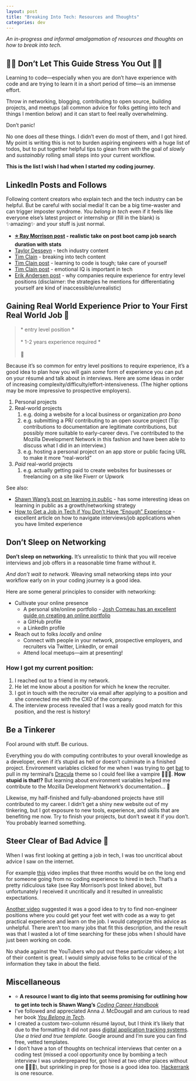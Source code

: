 ```yaml
---
layout: post
title: "Breaking Into Tech: Resources and Thoughts"
categories: dev
---
```



*An in-progress and informal amalgamation of resources and thoughts on how to break into tech.*

##  💆‍♂️ Don’t Let This Guide Stress You Out 💆‍♀️

Learning to code—especially when you are don’t have experience with code and are trying to learn it in a short period of time—is an immense effort.

Throw in networking, blogging, contributing to open source, building projects, and meetups (all common advice for folks getting into tech and things I mention below) and it can start to feel really overwhelming.

Don’t panic!

No one does *all* these things. I didn’t even do most of them, and I got hired. My point is writing this is not to burden aspiring engineers with a huge list of todos, but to put together helpful tips to glean from with the goal of *slowly* and *sustainably* rolling small steps into your current workflow.

**This is the list I wish I had when I started my coding journey.**

## LinkedIn Posts and Follows

Following content creators who explain tech and the tech industry can be helpful. But be careful with social media! It can be a big time-waster and can trigger imposter syndrome. *You belong in tech* even if it feels like everyone else’s latest project or internship or (fill in the blank) is ✨amazing✨ and your stuff is just normal.

- **[⭐️ Ray Morrison post](https://www.linkedin.com/posts/rlmorrison74_breakintotech-mentalhealth-breakintotech-activity-6955906356264534016-VSdZ/?utm_source=linkedin_share&utm_medium=member_desktop_web) - realistic take on post boot camp job search duration with stats**
- [Taylor Desseyn](https://www.linkedin.com/in/taylordesseyn/) -  tech industry content
- [Tim Clain](https://www.linkedin.com/in/tclain/) - breaking into tech content
- [Tim Clain post](https://www.linkedin.com/feed/update/urn:li:activity:6956349618632724480/?updateEntityUrn=urn%3Ali%3Afs_updateV2%3A%28urn%3Ali%3Aactivity%3A6956349618632724480%2CFEED_DETAIL%2CEMPTY%2CDEFAULT%2Cfalse%29) - learning to code is tough; take care of yourself
- [Tim Clain post](https://www.linkedin.com/posts/tclain_emotional-intelligence-technical-abilities-activity-6942275203204878336-impp/?utm_source=linkedin_share&utm_medium=member_desktop_web) - emotional IQ is important in tech
- [Erik Andersen post](https://www.linkedin.com/posts/ebandersen_programming-softwareengineering-jobsearch-activity-6960599288162742273-chgg/?utm_source=linkedin_share&utm_medium=ios_app) - why companies require experience for entry level positions (disclaimer: the strategies he mentions for differentiating yourself are kind of inaccessible/unrealistic)

## Gaining Real World Experience Prior to Your First Real World Job 🤔

> &#42; entry level position &#42;<br/><br/>
&#42; 1-2 years experience required &#42;<br/><br/>
🤬

Because it’s so common for entry level positions to require experience, it’s a good idea to plan how you will gain *some* form of experience you can put on your résumé and talk about in interviews. Here are some ideas in order of increasing complexity/difficulty/effort-intensiveness. (The higher options may be more impressive to prospective employers).

1. Personal projects
2. Real-world projects
	1. e.g. doing a website for a local business or organization *pro bono*
	2. e.g. submitting a PR/ contributing to an open source project (Tip: contributions to documentation are legitimate contributions, but possibly more suitable to early-career devs. I’ve contributed to the Mozilla Development Network in this fashion and have been able to discuss what I did in an interview.)
	3. e.g. hosting a personal project on an app store or public facing URL to make   it more “real-world”
3. *Paid* real-world projects
	1. e.g. actually getting paid to create websites for businesses or freelancing on a site like Fiverr or Upwork

See also:

- [Shawn Wang’s post on learning in public](https://www.swyx.io/learn-in-public/) - has some interesting ideas on learning in public as a growth/networking strategy
- [How to Get a Job in Tech if You Don’t Have “Enough” Experience](https://www.codecademy.com/resources/blog/how-to-get-tech-job-not-enough-experience/?utm_campaign=camp~august_2022_newsletter~prod~All~geo~All~aud~General~funn_Awareness~msg~Learn_More~cont~CTA_Button~sited~Blog_Post~time~2022Q3~&utm_content=blog&utm_source=iterable&utm_medium=email) - excellent article on how to navigate interviews/job applications when you have limited experience

## Don’t Sleep on Networking

**Don’t sleep on networking.** It’s unrealistic to think that you will receive interviews and job offers in a reasonable time frame without it.

*And don’t wait to network.* Weaving small networking steps into your workflow early on in your coding journey is a good idea.

Here are some general principles to consider with networking:

- Cultivate your online presence
	- A personal site/online portfolio - [Josh Comeau has an excellent guide on creating an online portfolio](https://www.joshwcomeau.com/effective-portfolio/)
	- a GitHub profile
	- a LinkedIn profile
- Reach out to folks *locally* and *online*
	- Connect with people in your network, prospective employers, and recruiters via Twitter, LinkedIn, or email
	- Attend local meetups—aim at presenting!

### How I got my current position:

 1. I reached out to a friend in my network.
 2. He let me know about a position for which he knew the recruiter.
 3. I got in touch with the recruiter via email after applying to a position and she connected me with the CXO of the company.
  4. The interview process revealed that I was a really good match for this position, and the rest is history!

## Be a Tinkerer

Fool around with stuff. Be curious.

Everything you do with computing contributes to your overall knowledge as a developer, even if it’s stupid as hell or doesn’t culminate in a finished project. Environment variables clicked for me when I was trying to get [bat](https://github.com/sharkdp/bat) to pull in my terminal’s [Dracula](https://draculatheme.com/) theme so I could feel like a vampire 🧛🏾‍♂️. **How stupid is that!?** But learning about environment variables helped me contribute to the Mozilla Development Network’s documentation… 🤯

Likewise, my half-finished and fully-abandoned projects have still contributed to my career. I didn’t get a shiny new website out of my tinkering, but I got exposure to new tools, experience, and skills that are benefiting me now. Try to finish your projects, but don’t sweat it if you don’t. You probably learned something.

## Steer Clear of Bad Advice 🚨

When I was first looking at getting a job in tech, I was too uncritical about advice I saw on the internet.

For example [this](https://www.youtube.com/watch?v=vB4bSDznwgM) video implies that three months would be on the long end for someone going from no coding experience to hired in tech. That’s a pretty ridiculous take (see Ray Morrison’s post linked above), but unfortunately I received it uncritically and it resulted in unrealistic expectations.

[Another video](https://www.youtube.com/c/CodingPhase)  suggested it was a good idea to try to find non-engineer positions where you could get your feet wet with code as a way to get practical experience and learn on the job. I would categorize this advice as unhelpful. There aren’t too many jobs that fit this description, and the result was that I wasted a lot of time searching for these jobs when I should have just been working on code.

No shade against the YouTubers who put out these particular videos; a lot of their content is great. I would simply advise folks to be critical of the information they take in about the field.

## Miscellaneous

- ⭐️ **A resource I want to dig into that seems promising for outlining how to get into tech is Shawn Wang’s** [*Coding Career Handbook*](https://learninpublic.org/)
- I’ve followed and appreciated Anna J. McDougall and am curious to read her book [*You Belong in Tech*](https://annamcdougall.com).
- I created a custom two-column résumé layout, but I think it’s likely that due to the formatting it did not pass [digital application tracking systems](https://resumegenius.com/faq/should-i-use-a-template-for-my-resume#:~:text=Additionally%2C%20using%20a%20resume%20template,employer%20uses%20to%20assess%20candidates). *Use a tried and true template.* Google around and I’m sure you can find free, vetted templates.
- I don’t have a ton of thoughts on technical interviews that center on a coding test (missed a cool opportunity once by bombing a tech interview I was underprepared for, got hired at two other places without one 🤷🏾‍♂️), but sprinkling in prep for those is a good idea too. [Hackerrank](https://www.hackerrank.com/) is one resource.
